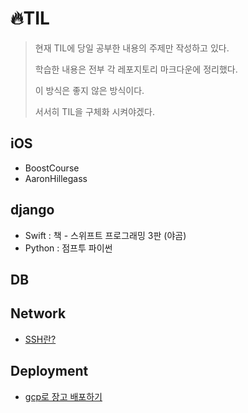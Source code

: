 # 🔥TIL
> 현재 TIL에 당일 공부한 내용의 주제만 작성하고 있다.
>
> 학습한 내용은 전부 각 레포지토리 마크다운에 정리했다.
>
> 이 방식은 좋지 않은 방식이다.
>
> 서서히 TIL을 구체화 시켜야겠다.

## iOS

- BoostCourse
- AaronHillegass



## django

- Swift : 책 - 스위프트 프로그래밍 3판 (야곰)
- Python : 점프투 파이썬



## DB





## Network

- [SSH란?](./tree/master/Network/SSH란?.md)



## Deployment

- [gcp로 장고 배포하기](./tree/master/Network/gcp로%장고%배포하기.md)

